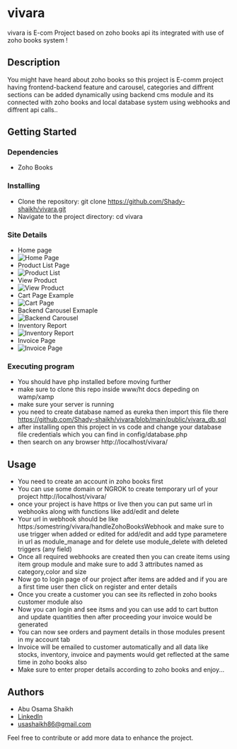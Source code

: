 # vivara

vivara is E-com Project based on zoho books api its integrated with use of zoho books system !

## Description

You might have heard about zoho books so this project is E-comm project having frontend-backend feature and carousel, categories and diffrent sections can be added dynamically using backend cms module and its connected with zoho books and local database system using webhooks and diffrent api calls..

## Getting Started

### Dependencies

* Zoho Books

### Installing
* Clone the repository: git clone https://github.com/Shady-shaikh/vivara.git
* Navigate to the project directory: cd vivara

### Site Details

* Home page
* ![Home Page](https://shady-shaikh.github.io/portfolio_usama/projects/vivara%20(1).png)
* Product List Page
* ![Product List](https://shady-shaikh.github.io/portfolio_usama/projects/vivara%20(2).png)
* View Product
* ![View Product](https://shady-shaikh.github.io/portfolio_usama/projects/vivara%20(3).png)
* Cart Page Example
* ![Cart Page](https://shady-shaikh.github.io/portfolio_usama/projects/vivara%20(4).png)
* Backend Carousel Exmaple
* ![Backend Carousel](https://shady-shaikh.github.io/portfolio_usama/projects/vivara%20(5).png)
* Inventory Report
* ![Inventory Report](https://shady-shaikh.github.io/portfolio_usama/projects/vivara%20(6).png)
* Invoice Page
* ![Invoice Page](https://shady-shaikh.github.io/portfolio_usama/projects/vivara%20(7).png)


### Executing program

* You should have php installed before moving further
* make sure to clone this repo inside www/ht docs depeding on wamp/xamp
* make sure your server is running
* you need to create database named as eureka then import this file there https://github.com/Shady-shaikh/vivara/blob/main/public/vivara_db.sql
* after installing open this project in vs code and change your database file credentials which you can find in config/database.php
* then search on any browser http://localhost/vivara/

## Usage

* You need to create an account in zoho books first 
* You can use some domain or NGROK to create temporary url of your project http://localhost/vivara/
* once your project is have https or live then you can put same url in webhooks along with functions like add/edit and delete
* Your url in webhook should be like https:/somestring/vivara/handleZohoBooksWebhook and make sure to use trigger when added or edited for add/edit and add type parametere in url  as module_manage  and for delete use module_delete with deleted triggers (any field)
* Once all required webhooks are created then you can create items using item group module and make sure to add 3 attributes named as category,color and size
* Now go to login page of our project after items are added and if you are a first time user then click on register and enter details
* Once you create a customer you can see its reflected in zoho books customer module also
* Now you can login and see itsms and you can use add to cart button and update quantities then after proceeding your invoice would be generated
* You can now see orders and payment details in those modules present in my account tab
* Invoice will be emailed to customer automatically and all data like stocks, inventory, invoice and payments would get reflected at the same time in zoho books also
* Make sure to enter proper details according to zoho books and enjoy...


## Authors

* Abu Osama Shaikh
* [LinkedIn](https://www.linkedin.com/in/usama-shaikh-81294a306/)
* usashaikh86@gmail.com

Feel free to contribute or add more data to enhance the project.


